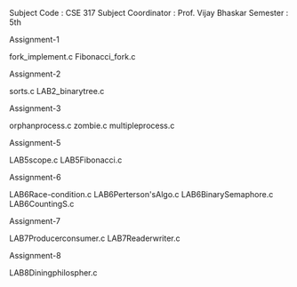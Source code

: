 Subject Code : CSE 317
Subject Coordinator : Prof. Vijay Bhaskar
Semester : 5th

Assignment-1

fork_implement.c
Fibonacci_fork.c

Assignment-2

sorts.c
LAB2_binarytree.c

Assignment-3

orphanprocess.c
zombie.c
multipleprocess.c

Assignment-5

LAB5scope.c
LAB5Fibonacci.c

Assignment-6

LAB6Race-condition.c
LAB6Perterson'sAlgo.c
LAB6BinarySemaphore.c
LAB6CountingS.c

Assignment-7

LAB7Producerconsumer.c
LAB7Readerwriter.c

Assignment-8

LAB8Diningphilospher.c
